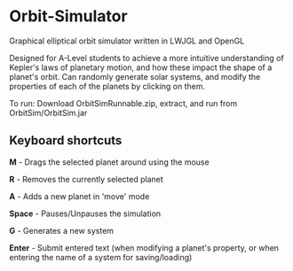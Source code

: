 # Orbit-Simulator
Graphical elliptical orbit simulator written in LWJGL and OpenGL

Designed for A-Level students to achieve a more intuitive understanding of Kepler's laws of planetary motion, and how these impact the shape of a planet's orbit. 
Can randomly generate solar systems, and modify the properties of each of the planets by clicking on them. 

To run: Download OrbitSimRunnable.zip, extract, and run from OrbitSim/OrbitSim.jar

## Keyboard shortcuts

**M** - Drags the selected planet around using the mouse

**R** - Removes the currently selected planet

**A** - Adds a new planet in 'move' mode

**Space** - Pauses/Unpauses the simulation

**G** - Generates a new system

**Enter** - Submit entered text (when modifying a planet's property, or when entering the name of a system for saving/loading)

